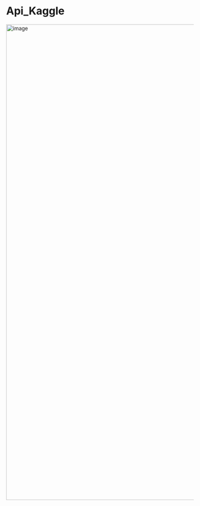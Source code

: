 # Api_Kaggle


<img width="1274" alt="image" src="https://github.com/user-attachments/assets/7099666c-e670-47ee-8eab-5c0c69924fe8">
